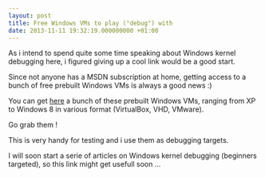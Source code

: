 ```yaml
---
layout: post
title: Free Windows VMs to play ("debug") with
date: 2013-11-11 19:32:19.000000000 +01:00
---
```

As i intend to spend quite some time speaking about Windows kernel debugging here, i figured giving up a cool link would be a good start.

Since not anyone has a MSDN subscription at home, getting access to a bunch of free prebuilt Windows VMs is always a good news :)

You can get [here](http://www.modern.ie/en-us/virtualization-tools#downloads) a bunch of these prebuilt Windows VMs, ranging from XP to Windows 8 in various format (VirtualBox, VHD, VMware).

Go grab them !

This is very handy for testing and i use them as debugging targets.

I will soon start a serie of articles on Windows kernel debugging (beginners targeted), so this link might get usefull soon ...




